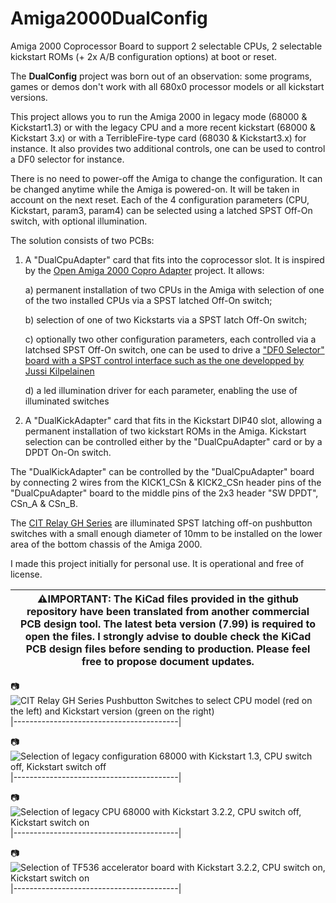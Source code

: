 # Amiga2000DualConfig
Amiga 2000 Coprocessor Board to support 2 selectable CPUs, 2 selectable kickstart ROMs (+ 2x A/B configuration options) at boot or reset.

The **DualConfig** project was born out of an observation: some programs, games or demos don't work with all 680x0 processor models or all kickstart versions.

This project allows you to run the Amiga 2000 in legacy mode (68000 & Kickstart1.3) or with the legacy CPU and a more recent kickstart (68000 & Kickstart 3.x) or with a TerribleFire-type card (68030 & Kickstart3.x) for instance. It also provides two additional controls, one can be used to control a DF0 selector for instance. 

There is no need to power-off the Amiga to change the configuration. It can be changed anytime while the Amiga is powered-on. It will be taken in account on the next reset. Each of the 4 configuration parameters (CPU, Kickstart, param3, param4) can be selected using a latched SPST Off-On switch, with optional illumination.

The solution consists of two PCBs:

1. A "DualCpuAdapter" card that fits into the coprocessor slot. It is inspired by the [Open Amiga 2000 Copro Adapter](https://github.com/SukkoPera/OpenAmiga2000CoproAdapter) project. It allows:

   a) permanent installation of two CPUs in the Amiga with selection of one of the two installed CPUs via a SPST latched Off-On switch;

   b) selection of one of two Kickstarts via a SPST latch Off-On switch;

   c) optionally two other configuration parameters, each controlled via a latchsed SPST Off-On switch, one can be used to drive a ["DF0 Selector" board with a SPST control interface such as the one developped by Jussi Kilpelainen](https://jussikilpelainen.kapsi.fi/wordpress/?p=256)

   d) a led illumination driver for each parameter, enabling the use of illuminated switches 

3. A "DualKickAdapter" card that fits in the Kickstart DIP40 slot, allowing a permanent installation of two kickstart ROMs in the Amiga. Kickstart selection can be controlled either by the "DualCpuAdapter" card or by a DPDT On-On switch. 

The "DualKickAdapter" can be controlled by the "DualCpuAdapter" board by connecting 2 wires from the KICK1_CSn & KICK2_CSn header pins of the "DualCpuAdapter" board to the middle pins of the 2x3 header "SW DPDT", CSn_A & CSn_B.

The [CIT Relay GH Series](http://citrelay.com/view_switch.php?series=GH) are illuminated SPST latching off-on pushbutton switches with a small enough diameter of 10mm to be installed on the lower area of the bottom chassis of the Amiga 2000.

I made this project initially for personal use. It is operational and free of license. 


|:warning:**IMPORTANT: The KiCad files provided in the github repository have been translated from another commercial PCB design tool. The latest beta version (7.99) is required to open the files. I strongly advise to double check the KiCad PCB design files before sending to production. Please feel free to propose document updates.** |
|-----------------------------------------|

:camera:![CIT Relay GH Series Pushbutton Switches to select CPU model (red on the left) and Kickstart version (green on the right)](https://github.com/users/mutedsounds/projects/1/assets/135176179/4c770e0a-ff8a-44ca-834e-0b1e27449c4a)
|-----------------------------------------|

:camera:![Selection of legacy configuration 68000 with Kickstart 1.3, CPU switch off, Kickstart switch off](https://github.com/users/mutedsounds/projects/1/assets/135176179/7f285a54-d631-4581-9c03-284ca2d2d242)
|-----------------------------------------|

:camera:![Selection of legacy CPU 68000 with Kickstart 3.2.2, CPU switch off, Kickstart switch on](https://github.com/users/mutedsounds/projects/1/assets/135176179/2aaed360-2e29-441e-9bbe-69dbc4d2bf91)
|-----------------------------------------|

:camera:![Selection of TF536 accelerator board with Kickstart 3.2.2, CPU switch on, Kickstart switch on](https://github.com/users/mutedsounds/projects/1/assets/135176179/309dac52-2971-43a3-9c62-463e57b7b171)
|-----------------------------------------|
